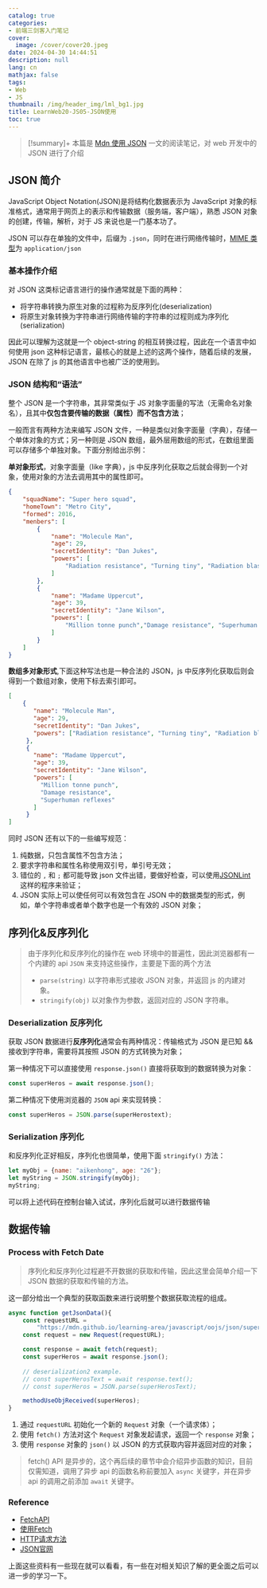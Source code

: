 ```yaml
---
catalog: true
categories:
- 前端三剑客入门笔记
cover:
  image: /cover/cover20.jpeg
date: 2024-04-30 14:44:51
description: null
lang: cn
mathjax: false
tags:
- Web
- JS
thumbnail: /img/header_img/lml_bg1.jpg
title: LearnWeb20-JS05-JSON使用
toc: true
---
```


>[!summary]+
>本篇是 [Mdn 使用 JSON](https://developer.mozilla.org/zh-CN/docs/Learn/JavaScript/Objects/JSON) 一文的阅读笔记，对 web 开发中的 JSON 进行了介绍

## JSON 简介

JavaScript Object Notation(JSON)是将结构化数据表示为 JavaScript 对象的标准格式，通常用于网页上的表示和传输数据（服务端，客户端），熟悉 JSON 对象的创建，传输，解析，对于 JS 来说也是一门基本功了。

JSON 可以存在单独的文件中，后缀为 `.json`，同时在进行网络传输时，[MIME 类型](https://developer.mozilla.org/zh-CN/docs/Glossary/MIME_type)为 `application/json`

### 基本操作介绍

对 JSON 这类标记语言进行的操作通常就是下面的两种：

- 将字符串转换为原生对象的过程称为反序列化(deserialization)
- 将原生对象转换为字符串进行网络传输的字符串的过程则成为序列化(serialization)

因此可以理解为这就是一个 object-string 的相互转换过程，因此在一个语言中如何使用 json 这种标记语言，最核心的就是上述的这两个操作，随着后续的发展，JSON 在除了 js 的其他语言中也被广泛的使用到。

### JSON 结构和“语法” 

整个 JSON 是一个字符串，其非常类似于 JS 对象字面量的写法（无需命名对象名），且其中**仅包含要传输的数据（属性）而不包含方法**；

一般而言有两种方法来编写 JSON 文件，一种是类似对象字面量（字典），存储一个单体对象的方式；另一种则是 JSON 数组，最外层用数组的形式，在数组里面可以存储多个单独对象。下面分别给出示例：

**单对象形式**，对象字面量（like 字典），js 中反序列化获取之后就会得到一个对象，使用对象的方法去调用其中的属性即可。

```json
{
	"squadName": "Super hero squad",
 	"homeTown": "Metro City",
 	"formed": 2016,
 	"menbers": [
	 	{
	 		"name": "Molecule Man",
	      	"age": 29,
	      	"secretIdentity": "Dan Jukes",
	      	"powers": [
	      		"Radiation resistance", "Turning tiny", "Radiation blast"
	      	]
	 	},
	 	{
	 		"name": "Madame Uppercut",
	   		"age": 39,
	   		"secretIdentity": "Jane Wilson",
	   		"powers": [
	     		"Million tonne punch","Damage resistance", "Superhuman reflexes"
	  		]
	 	}
 	]
}
```

**数组多对象形式**,下面这种写法也是一种合法的 JSON，js 中反序列化获取后则会得到一个数组对象，使用下标去索引即可。

```json
[
	{
	   "name": "Molecule Man",
	   "age": 29,
	   "secretIdentity": "Dan Jukes",
	   "powers": ["Radiation resistance", "Turning tiny", "Radiation blast"]
	 },
	 {
	   "name": "Madame Uppercut",
	   "age": 39,
	   "secretIdentity": "Jane Wilson",
	   "powers": [
	     "Million tonne punch",
	     "Damage resistance",
	     "Superhuman reflexes"
	   ]
	 }
]
```

同时 JSON 还有以下的一些编写规范：

1. 纯数据，只包含属性不包含方法；
2. 要求字符串和属性名称使用双引号，单引号无效；
3. 错位的 `,` 和 `;` 都可能导致 json 文件出错，要做好检查，可以使用[JSONLint](https://jsonlint.com/)  这样的程序来验证；
4. JSON 实际上可以使任何可以有效包含在 JSON 中的数据类型的形式，例如，单个字符串或者单个数字也是一个有效的 JSON 对象；



## 序列化&反序列化

> 由于序列化和反序列化的操作在 web 环境中的普遍性，因此浏览器都有一个内建的 api `JSON` 来支持这些操作，主要是下面的两个方法
> 
> - `parse(string)` 以字符串形式接收 JSON 对象，并返回 js 的内建对象。
> - `stringify(obj)` 以对象作为参数，返回对应的 JSON 字符串。

### Deserialization 反序列化

获取 JSON 数据进行**反序列化**通常会有两种情况：传输格式为 JSON 是已知 && 接收到字符串，需要将其按照 JSON 的方式转换为对象；

第一种情况下可以直接使用 `response.json()` 直接将获取到的数据转换为对象：

```js
const superHeros = await response.json();
```

第二种情况下使用浏览器的 `JSON` api 来实现转换：

```js
const superHeros = JSON.parse(superHerostext);
```

### Serialization 序列化

和反序列化正好相反，序列化也很简单，使用下面 `stringify()` 方法：

```js
let myObj = {name: "aikenhong", age: "26"};
let myString = JSON.stringify(myObj);
myString;
```

可以将上述代码在控制台输入试试，序列化后就可以进行数据传输

## 数据传输
### Process with Fetch Date

> 序列化和反序列化过程避不开数据的获取和传输，因此这里会简单介绍一下 JSON 数据的获取和传输的方法。

这一部分给出一个典型的获取函数来进行说明整个数据获取流程的组成。

```js
async function getJsonData(){
	const requestURL = 
		"https://mdn.github.io/learning-area/javascript/oojs/json/superheroes.json";
	const request = new Request(requestURL);

	const response = await fetch(request);
	const superHeros = await response.json();
	
	// deserialization2 example.
	// const superHerosText = await response.text();
	// const superHeros = JSON.parse(superHerosText);

	methodUseObjReceived(superHeros);
}
```

1. 通过 `requestURL` 初始化一个新的 `Request` 对象（一个请求体）；
2. 使用 `fetch()` 方法对这个 `Request` 对象发起请求，返回一个 `response` 对象；
3. 使用 `response` 对象的 `json()` 以 JSON 的方式获取内容并返回对应的对象；

> fetch() API 是异步的，这个再后续的章节中会介绍异步函数的知识，目前仅需知道，调用了异步 api 的函数名称前要加入 `async` 关键字，并在异步 api 的调用之前添加 `await` 关键字。

### Reference

- [FetchAPI](https://developer.mozilla.org/zh-CN/docs/Web/API/Fetch_API)
- [使用Fetch](https://developer.mozilla.org/zh-CN/docs/Web/API/Fetch_API/Using_Fetch)
- [HTTP请求方法](https://developer.mozilla.org/zh-CN/docs/Web/HTTP/Methods)
- [JSON官网](https://www.json.org/json-zh.html)

上面这些资料有一些现在就可以看看，有一些在对相关知识了解的更全面之后可以进一步的学习一下。